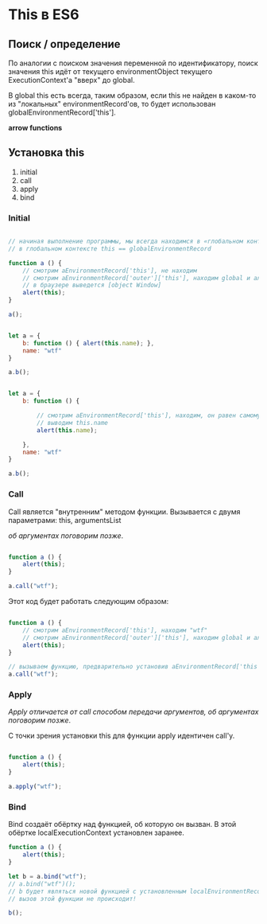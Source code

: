 # This в ES6

## Поиск / определение

По аналогии с поиском значения переменной по идентификатору, поиск значения this идёт от текущего environmentObject текущего ExecutionContext'a "вверх" до global.

В global this есть всегда, таким образом, если this не найден в каком-то из "локальных" environmentRecord'ов, то будет использован globalEnvironmentRecord['this'].

**arrow functions**

## Установка this

1. initial
2. call
3. apply
4. bind

### Initial

```javascript

// начиная выполнение программы, мы всегда находимся в «глобальном контексте»
// в глобальном контексте this == globalEnvironmentRecord

function a () {
	// смотрим aEnvironmentRecord['this'], не находим
	// смотрим aEnvironmentRecord['outer']['this'], находим global и алёртим
	// в браузере выведется [object Window]
	alert(this);
}

a();
```

```javascript

let a = {
	b: function () { alert(this.name); },
	name: "wtf"
}

a.b();

```

```javascript

let a = {
	b: function () {

		// смотрим aEnvironmentRecord['this'], находим, он равен самому объекту
		// выводим this.name
		alert(this.name);

	},
	name: "wtf"
}

a.b();

```


### Call

Call является "внутренним" методом функции. Вызывается с двумя параметрами: this, argumentsList

_об аргументах поговорим позже_.



```javascript

function a () {
	alert(this);
}

a.call("wtf");
```

Этот код будет работать следующим образом:

```javascript

function a () {
	// смотрим aEnvironmentRecord['this'], находим "wtf"
	// смотрим aEnvironmentRecord['outer']['this'], находим global и алёртим
	alert(this);
}

// вызываем функцию, предварительно установив aEnvironmentRecord['this'] = "wtf" 
a.call("wtf");
```

### Apply

_Apply отличается от call способом передачи аргументов, об аргументах поговорим позже_.

С точки зрения установки this для функции apply идентичен call'у.

```javascript

function a () {
	alert(this);
}

a.apply("wtf");
```

### Bind

Bind создаёт обёртку над функцией, об которую он вызван. В этой обёртке localExecutionContext установлен заранее.

```javascript
function a () {
	alert(this);
}

let b = a.bind("wtf");
// a.bind("wtf")();
// b будет являться новой функцией с установленным localEnvironmentRecord['this']="wtf"
// вызов этой функции не происходит!

b();
```


